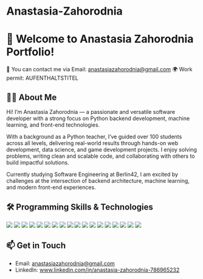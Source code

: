 # Anastasia-Zahorodnia

# 👋 Welcome to Anastasia Zahorodnia Portfolio!

📱 You can contact me via Email: anastasiazahorodnia@gmail.com
🌍 Work permit: AUFENTHALTSTITEL

## 👨‍💻 About Me

Hi! I’m Anastasia Zahorodnia — a passionate and versatile software developer with a strong focus on Python backend development, machine learning, and front-end technologies.

With a background as a Python teacher, I’ve guided over 100 students across all levels, delivering real-world results through hands-on web development, data science, and game development projects. I enjoy solving problems, writing clean and scalable code, and collaborating with others to build impactful solutions.

Currently studying Software Engineering at Berlin42, I am excited by challenges at the intersection of backend architecture, machine learning, and modern front-end experiences.


## 🛠 Programming Skills & Technologies

<div align="left">
  <img src="https://img.shields.io/badge/Python-3776AB?style=for-the-badge&logo=python&logoColor=white"/>
  <img src="https://img.shields.io/badge/Django-092E20?style=for-the-badge&logo=django&logoColor=white"/>
  <img src="https://img.shields.io/badge/Flask-000000?style=for-the-badge&logo=flask&logoColor=white"/>
  <img src="https://img.shields.io/badge/FastAPI-009688?style=for-the-badge&logo=fastapi&logoColor=white"/>
  <img src="https://img.shields.io/badge/Odoo-94459b?style=for-the-badge&logo=odoo&logoColor=white"/>
  <img src="https://img.shields.io/badge/OOP-9C27B0?style=for-the-badge"/>
  <img src="https://img.shields.io/badge/C-00599C?style=for-the-badge&logo=c&logoColor=white"/>
  <img src="https://img.shields.io/badge/SQL-4479A1?style=for-the-badge&logo=postgresql&logoColor=white"/>
  <img src="https://img.shields.io/badge/PostgreSQL-4169E1?style=for-the-badge&logo=postgresql&logoColor=white"/>
  <img src="https://img.shields.io/badge/JavaScript-F7DF1E?style=for-the-badge&logo=javascript&logoColor=black"/>
  <img src="https://img.shields.io/badge/TypeScript-3178C6?style=for-the-badge&logo=typescript&logoColor=white"/>
  <img src="https://img.shields.io/badge/HTML5-E34F26?style=for-the-badge&logo=html5&logoColor=white"/>
  <img src="https://img.shields.io/badge/CSS3-1572B6?style=for-the-badge&logo=css3&logoColor=white"/>
  <img src="https://img.shields.io/badge/Angular-DD0031?style=for-the-badge&logo=angular&logoColor=white"/>
  <img src="https://img.shields.io/badge/React-20232A?style=for-the-badge&logo=react&logoColor=61DAFB"/>
  <img src="https://img.shields.io/badge/Docker-2496ED?style=for-the-badge&logo=docker&logoColor=white"/>
  <img src="https://img.shields.io/badge/Linux-FCC624?style=for-the-badge&logo=linux&logoColor=black"/>
  <img src="https://img.shields.io/badge/GitHub-181717?style=for-the-badge&logo=github&logoColor=white"/>
</div>

## 📫 Get in Touch

- Email: anastasiazahorodnia@gmail.com
- LinkedIn: www.linkedin.com/in/anastasia-zahorodnia-786965232
